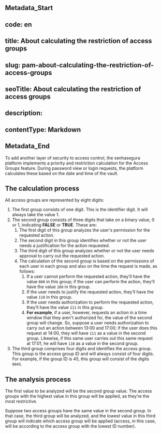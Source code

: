 ## Metadata_Start 
## code: en
## title: About calculating the restriction of access groups 
## slug: pam-about-calculating-the-restriction-of-access-groups 
## seoTitle: About calculating the restriction of access groups 
## description:  
## contentType: Markdown 
## Metadata_End
To add another layer of security to access control, the senhasegura platform implements a priority and restriction calculation for the Access Groups feature. During password view or login requests, the platform calculates these based on the date and time of the vault.

## The calculation process

All access groups are represented by eight digits:

1. The first group consists of one digit. This is the identifier digit. It will always take the value 1.
2. The second group consists of three digits that take on a binary value, 0 or 1, indicating **FALSE** or **TRUE**. These are:
    1. The first digit of this group analyzes the user's permission for the requested action.
    2. The second digit in this group identifies whether or not the user needs a justification for the action requested.
    3. The third digit of this group analyzes whether or not the user needs approval to carry out the requested action.
    4. The calculation of the second group is based on the permissions of each user in each group and also on the time the request is made, as follows:
        1. If a user cannot perform the requested action, they’ll have the value `000` in this group; if the user can perform the action, they’ll have the value `100` in this group.
        2. If the user needs to justify the requested action, they’ll have the value `110` in this group.
        3. If the user needs authorization to perform the requested action, they’ll have the value `111` in this group.
        4. **For example**, if a user, however, requests an action in a time window that they aren't authorized for, the value of the second group will change. So, suppose a user needs authorization to carry out an action between 13:00 and 17:00; if the user does this request at 14:00, they will have `111` as a value in the second group. Likewise, if this same user carries out this same request at 17:01, he will have `110` as a value in the second group.
3. The third group comprises four digits and identifies the access group. This group is the access group ID and will always consist of four digits. For example, if the group ID is 45, this group will consist of the digits `0045`.

## The analysis process

The first value to be analyzed will be the second group value. The access groups with the highest value in this group will be applied, as they’re the most restrictive.

Suppose two access groups have the same value in the second group. In that case, the third group will be analyzed, and the lowest value in this third group will indicate which access group will be applied (access, in this case, will be according to the access group with the lowest ID number).